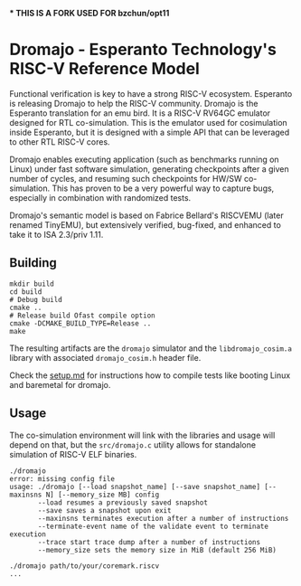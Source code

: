 
**\* THIS IS A FORK USED FOR bzchun/opt11**


# Dromajo - Esperanto Technology's RISC-V Reference Model

Functional verification is key to have a strong RISC-V ecosystem.
Esperanto is releasing Dromajo to help the RISC-V community.  Dromajo
is the Esperanto translation for an emu bird. It is a RISC-V RV64GC
emulator designed for RTL co-simulation.  This is the emulator used
for cosimulation inside Esperanto, but it is designed with a simple
API that can be leveraged to other RTL RISC-V cores.

Dromajo enables executing application (such as benchmarks running on
Linux) under fast software simulation, generating checkpoints after a
given number of cycles, and resuming such checkpoints for HW/SW
co-simulation.  This has proven to be a very powerful way to capture
bugs, especially in combination with randomized tests.

Dromajo's semantic model is based on Fabrice Bellard's RISCVEMU (later
renamed TinyEMU), but extensively verified, bug-fixed, and enhanced to
take it to ISA 2.3/priv 1.11.

## Building

```
mkdir build
cd build
# Debug build
cmake ..
# Release build Ofast compile option
cmake -DCMAKE_BUILD_TYPE=Release ..
make
```

The resulting artifacts are the `dromajo` simulator and the
`libdromajo_cosim.a` library with associated `dromajo_cosim.h`
header file.

Check the [setup.md](doc/setup.md) for instructions how to compile tests like
booting Linux and baremetal for dromajo.

## Usage

The co-simulation environment will link with the libraries and usage
will depend on that, but the `src/dromajo.c` utility allows for standalone
simulation of RISC-V ELF binaries.

```
./dromajo
error: missing config file
usage: ./dromajo [--load snapshot_name] [--save snapshot_name] [--maxinsns N] [--memory_size MB] config
       --load resumes a previously saved snapshot
       --save saves a snapshot upon exit
       --maxinsns terminates execution after a number of instructions
       --terminate-event name of the validate event to terminate execution
       --trace start trace dump after a number of instructions
       --memory_size sets the memory size in MiB (default 256 MiB)

./dromajo path/to/your/coremark.riscv
...
```
